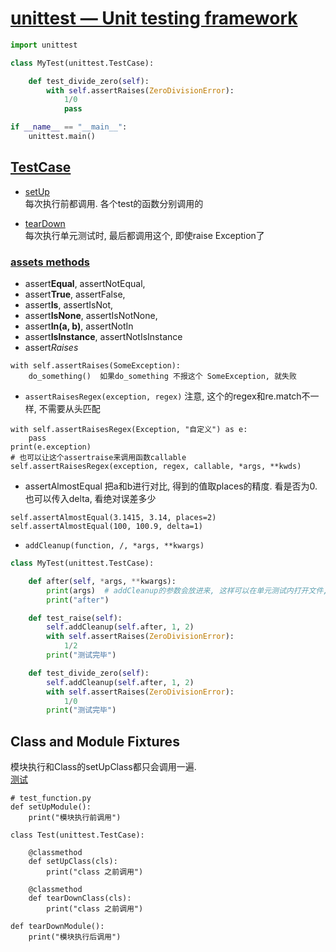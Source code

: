 # [unittest — Unit testing framework](https://docs.python.org/3/library/unittest.html)
```python
import unittest

class MyTest(unittest.TestCase):

    def test_divide_zero(self):
        with self.assertRaises(ZeroDivisionError):
            1/0
            pass

if __name__ == "__main__":
    unittest.main()
```

## [TestCase](https://docs.python.org/3/library/unittest.html#test-cases)

* [setUp](https://docs.python.org/3/library/unittest.html#unittest.TestCase.setUp)  
每次执行前都调用. 各个test的函数分别调用的

* [tearDown](https://docs.python.org/3/library/unittest.html#unittest.TestCase.tearDown)  
每次执行单元测试时, 最后都调用这个, 即使raise Exception了

### [assets methods](https://docs.python.org/3/library/unittest.html#unittest.TestCase.debug)  

* assert**Equal**, assertNotEqual, 
* assert**True**, assertFalse, 
* assert**Is**, assertIsNot, 
* assert**IsNone**, assertIsNotNone, 
* assert**In(a, b)**, assertNotIn
* assert**IsInstance**, assertNotIsInstance
* assert*Raises*
```
with self.assertRaises(SomeException):
    do_something()  如果do_something 不报这个 SomeException, 就失败
```
* `assertRaisesRegex(exception, regex)`
注意, 这个的regex和re.match不一样, 不需要从头匹配
```
with self.assertRaisesRegex(Exception, "自定义") as e:
    pass
print(e.exception)
# 也可以让这个assertraise来调用函数callable
self.assertRaisesRegex(exception, regex, callable, *args, **kwds)
```

* assertAlmostEqual
把a和b进行对比, 得到的值取places的精度. 看是否为0. 也可以传入delta, 看绝对误差多少
```
self.assertAlmostEqual(3.1415, 3.14, places=2)
self.assertAlmostEqual(100, 100.9, delta=1)
```

* `addCleanup(function, /, *args, **kwargs)`
```python
class MyTest(unittest.TestCase):

    def after(self, *args, **kwargs):
        print(args)  # addCleanup的参数会放进来, 这样可以在单元测试内打开文件, 传入fd. 这里close了
        print("after")

    def test_raise(self):
        self.addCleanup(self.after, 1, 2)
        with self.assertRaises(ZeroDivisionError):
            1/2
        print("测试完毕")

    def test_divide_zero(self):
        self.addCleanup(self.after, 1, 2)
        with self.assertRaises(ZeroDivisionError):
            1/0
        print("测试完毕")
```

## Class and Module Fixtures
模块执行和Class的setUpClass都只会调用一遍.  
[测试](../test/test_unittest_fixture.py)

```
# test_function.py
def setUpModule():
    print("模块执行前调用")

class Test(unittest.TestCase):

    @classmethod
    def setUpClass(cls):
        print("class 之前调用")

    @classmethod
    def tearDownClass(cls):
        print("class 之前调用")

def tearDownModule():
    print("模块执行后调用")

```
